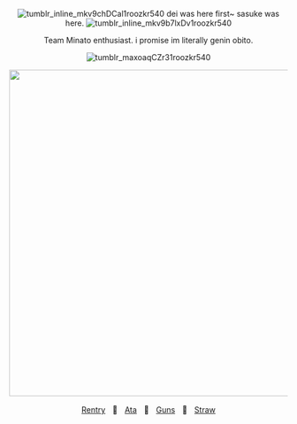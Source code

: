 <div align="center">


![tumblr_inline_mkv9chDCal1roozkr540](https://github.com/user-attachments/assets/27c03a9d-442d-4e60-bc9d-05507d238da8)
 dei was here first~ sasuke was here. ![tumblr_inline_mkv9b7lxDv1roozkr540](https://github.com/user-attachments/assets/0f41b625-541d-427f-8dd5-2035d4c6a041)


Team Minato enthusiast. i promise im literally genin obito. 

![tumblr_maxoaqCZr31roozkr540](https://github.com/user-attachments/assets/97c65ca0-94e7-466a-80a3-a9dbddc3e6fa)

<p align="center"> <img width="590" src="https://github.com/user-attachments/assets/b7ff576b-891a-46a6-a5df-cb4984049ff4"/>


[Rentry](https://rentry.co/obitouchiha)ㅤ🐚ㅤ[Ata](https://obito.atabook.org/)ㅤ🪸ㅤ[Guns](https://guns.lol/derealization)ㅤ🪼ㅤ[Straw](https://obiito.straw.page/)
